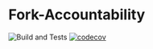 # Fork-Accountability

![Build and Tests](https://github.com/mikanikos/Fork-Accountability/workflows/.github/workflows/go.yml/badge.svg)
[![codecov](https://codecov.io/gh/mikanikos/Fork-Accountability/branch/master/graph/badge.svg)](https://codecov.io/gh/mikanikos/Fork-Accountability)
